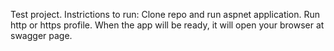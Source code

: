 Test project.
Instrictions to run:
Clone repo and run aspnet application. Run http or https profile. When the app will be ready, it will open your browser at swagger page.